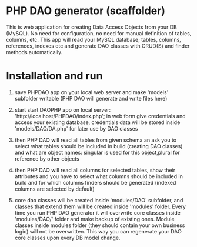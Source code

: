 PHP DAO generator (scaffolder)
==============================

This is web application for creating Data Access Objects from your DB (MySQL).
No need for configuration, no need for manual definition of tables, columns, etc.
This app will read your MySQL database; tables, columns, references, indexes etc
and generate DAO classes with CRUD(S) and finder methods automatically.

Installation and run
====================

1) save PHPDAO app on your local web server and make 'models' subfolder writable
   (PHP DAO will generate and write files here)

2) start start DAOPHP app on local server: 'http://localhost/PHPDAO/index.php';
   in web form give credentials and access your existing database, credentials
   data will be stored inside 'models/DAO/DA.php' for later use by DAO classes

3) then PHP DAO will read all tables from given schema an ask you to select what
   tables should be included in build (creating DAO classes) and what are object
   names: singular is used for this object,plural for reference by other objects

4) then PHP DAO will read all columns for selected tables, show their attributes
   and you have to select what columns should be included in build and for which
   columns finders should be generated (indexed columns are selected by default)

5) core dao classes will be created inside 'modules/DAO' subfolder, and classes
   that extend them will be created inside 'modules' folder. Every time you run
   PHP DAO generator it will overwrite core classes inside 'modules/DAO/' folder
   and make backup of existing ones. Module classes inside modules folder (they
   should contain your own business logic) will not be overwritten. This way you
   can regenerate your DAO core classes upon every DB model change.




